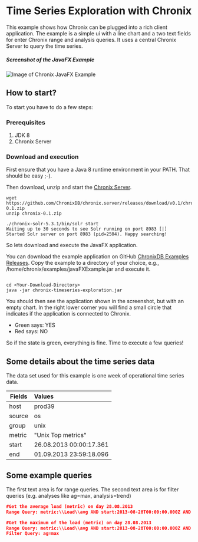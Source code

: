 # Time Series Exploration with Chronix
This example shows how Chronix can be plugged into a rich client application. 
The example is a simple ui with a line chart and a two text fields for enter Chronix range and analysis queries.
It uses a central Chronix Server to query the time series. 
##### Screenshot of the JavaFX Example
![Image of Chronix JavaFX Example](https://bintray.com/artifact/download/chronix/Images/2015-11-25%2016_08_50-Chronix%20JavaFX%20Example.png)

## How to start?
To start you have to do a few steps:

### Prerequisites
1. JDK 8
2. Chronix Server 

### Download and execution
First ensure that you have a Java 8 runtime environment in your PATH. 
That should be easy ;-).

Then download, unzip and start  the [Chronix Server](https://github.com/ChronixDB/chronix.server/releases/tag/v0.0.2).
```
wget https://github.com/ChronixDB/chronix.server/releases/download/v0.1/chronix-0.1.zip
unzip chronix-0.1.zip

./chronix-solr-5.3.1/bin/solr start
Waiting up to 30 seconds to see Solr running on port 8983 [|]  
Started Solr server on port 8983 (pid=2504). Happy searching!
```
So lets download and execute the JavaFX application.

You can download the example application on GitHub [ChronixDB Examples Releases](https://github.com/ChronixDB/chronix.examples/releases). 
Copy the example to a directory of your choice, e.g., /home/chronix/examples/javaFXExample.jar and execute it.

```Shell

cd <Your-Download-Directory>
java -jar chronix-timeseries-exploration.jar
```
You should then see the application shown in the screenshot, but with an empty chart.
In the right lower corner you will find a small circle that indicates if the application is connected to Chronix.
- Green says: YES
- Red says: NO

So if the state is green, everything is fine. Time to execute a few queries!
## Some details about the time series data
The data set used for this example is one week of operational time series data.

| Fields        | Values                     |
| ------------- |:-------------------------- | 
| host          | prod39                     |
| source        | os                         |  
| group         | unix                       |
| metric        | "Unix Top metrics"         |
| start         | 26.08.2013 00:00:17.361    |
| end           | 01.09.2013 23:59:18.096    |

## Some example queries
The first text area is for range queries. 
The second text area is for filter queries (e.g. analyses like ag=max, analysis=trend)
```JSON
#Get the average load (metric) on day 28.08.2013
Range Query: metric:\\Load\\avg AND start:2013-08-28T00:00:00.000Z AND end:2013-08-29T23:59:59.999Z

#Get the maximum of the load (metric) on day 28.08.2013
Range Query: metric:\\Load\\avg AND start:2013-08-28T00:00:00.000Z AND end:2013-08-29T23:59:59.999Z
Filter Query: ag=max
```
